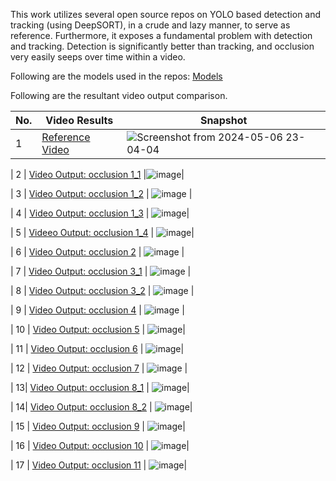 This work utilizes several open source repos on YOLO based detection and tracking (using DeepSORT), in a crude and lazy manner, to serve as reference. Furthermore, it exposes a fundamental problem with detection and tracking. Detection is significantly better than tracking, and occlusion very easily seeps over time within a video.

Following are the models used in the repos: [Models](https://drive.google.com/drive/folders/1Rrg-GCYywYIAj_iATbJ0mRsgIyzQbOoU?usp=drive_link)

Following are the resultant video output comparison.

| No. | Video Results|Snapshot|
| --- | --- | ---|
| 1 | [Reference Video](https://drive.google.com/file/d/1yzGkAY5VL9DgqHQvqoD82B7uk5iH4iOC/view?usp=drive_link) |![Screenshot from 2024-05-06 23-04-04](https://github.com/superdianuj/yolo_detection_tracking/assets/47445756/7ee95078-72f9-4911-9fbf-9cc4d29f9f3c)|

| 2 | [Video Output: occlusion 1_1](https://drive.google.com/file/d/1Ug5vJEnenUpNxhOXQBZnxf9L8zsTkBMg/view?usp=drive_link)  |![image](https://github.com/superdianuj/yolo_detection_tracking/assets/47445756/ae9c7aab-598a-44ff-8837-35bb0d869793)|

| 3 | [Video Output: occlusion 1_2](https://drive.google.com/file/d/1n_Vb1XphDr3c8DBkBLwKsrWKduSc-hSR/view?usp=sharing) | ![image](https://github.com/superdianuj/yolo_detection_tracking/assets/47445756/b1db6114-97c5-4914-b2e9-48a58a22baf6) |

| 4 | [Video Output: occlusion 1_3](https://drive.google.com/file/d/11ROifav5bUISmU1H5OsK7fWbDvfXbVhN/view?usp=drive_link) | ![image](https://github.com/superdianuj/yolo_detection_tracking/assets/47445756/66fc6dc2-24ed-4e99-8773-e5e20b8d6219)|

| 5 | [Videeo Output: occlusion 1_4](https://drive.google.com/file/d/1fBUL3GjM7aPVO3XKI2jbKTpwt-Gf6UtC/view?usp=drive_link) | ![image](https://github.com/superdianuj/yolo_detection_tracking/assets/47445756/91c07fdf-7170-49e0-a2e4-40af2bb99011)|

| 6 | [Video Output: occlusion 2](https://drive.google.com/file/d/1P4I3aE2vBDAKO1iQypY3Miv-7_sC0kaV/view?usp=drive_link) | ![image](https://github.com/superdianuj/yolo_detection_tracking/assets/47445756/f5d8c06c-a3db-4063-abf6-0b34c10f89ce)
|

| 7 | [Video Output: occlusion 3_1](https://drive.google.com/file/d/1Dm1cTvrXQYaFtk1azrPTsyqgnrlTvYac/view?usp=drive_link) | ![image](https://github.com/superdianuj/yolo_detection_tracking/assets/47445756/358af799-6aae-413e-85a9-89ae2c9d3fbf) |

| 8 | [Video Output: occlusion 3_2](https://drive.google.com/file/d/1VnHE1Y8k-7IC4rGxlgC5kFnZjHU2ra0x/view?usp=drive_link) | ![image](https://github.com/superdianuj/yolo_detection_tracking/assets/47445756/98eee825-4267-4102-8ab0-5652135ba337) |

| 9 | [Video Output: occlusion 4](https://drive.google.com/file/d/1RcC21eA3FeLQhFqOIXvemH7ovCNMWZe7/view?usp=drive_link) | ![image](https://github.com/superdianuj/yolo_detection_tracking/assets/47445756/951c57fc-ecd8-4ee1-ace9-b63a5fb621ee) |

| 10 | [Video Output: occlusion 5](https://drive.google.com/file/d/1zMJoeKUpaMdYfY7W-3g4DxazpYSIzj_h/view?usp=drive_link) | ![image](https://github.com/superdianuj/yolo_detection_tracking/assets/47445756/fa97e5ce-66e9-436f-9eee-7b231e4496ce)|

| 11 | [Video Output: occlusion 6](https://drive.google.com/file/d/1o9IFlLkDAicNgqeT9kV_WlAc1FH-k3Vi/view?usp=drive_link) | ![image](https://github.com/superdianuj/yolo_detection_tracking/assets/47445756/02f18404-d6bf-41c9-976e-7bca1a7ea8e4)|

| 12 | [Video Output: occlusion 7](https://drive.google.com/file/d/1gfqsDs4gSgNPWhYa-j9wOgPmQYYkBqZF/view?usp=drive_link) | ![image](https://github.com/superdianuj/yolo_detection_tracking/assets/47445756/0605d015-d9e1-4f1c-a2e1-9dd56023e359) |

| 13| [Video Output: occlusion 8_1](https://drive.google.com/file/d/1hjh8ltkx3Egg83SGUN5JnCzmta2u8_c8/view?usp=drive_link) | ![image](https://github.com/superdianuj/yolo_detection_tracking/assets/47445756/4d2f0249-28b5-41bd-a52c-6507412fbfd3)|

| 14| [Video Output: occlusion 8_2](https://drive.google.com/file/d/1_xbGXlVg9vqLKkqF7gRWSNOUAsUSIrih/view?usp=drive_link) | ![image](https://github.com/superdianuj/yolo_detection_tracking/assets/47445756/e74590af-b434-4cc6-a8a4-bcccbd2e9bd4)|

| 15 | [Video Output: occlusion 9](https://drive.google.com/file/d/1WbbhJUEWV40VMWnH7zKjXpzdHBzG5T0x/view?usp=drive_link) | ![image](https://github.com/superdianuj/yolo_detection_tracking/assets/47445756/659a8535-3b02-458f-9f61-f37533e5f8a6)|

| 16 | [Video Output: occlusion 10](https://drive.google.com/file/d/1ryT92frW-jCgkbNFDcAATd8jeGEiubzS/view?usp=drive_link) | ![image](https://github.com/superdianuj/yolo_detection_tracking/assets/47445756/43c3886d-8ad0-4237-8530-023a6fa9a86d)|

| 17 | [Video Output: occlusion 11](https://drive.google.com/file/d/1X7nF1e1Fsq2t2hGHPQgQRqFRl4JLvqty/view?usp=drive_link) | ![image](https://github.com/superdianuj/yolo_detection_tracking/assets/47445756/001ada67-38ba-4c00-b388-de7dd987704e)|

